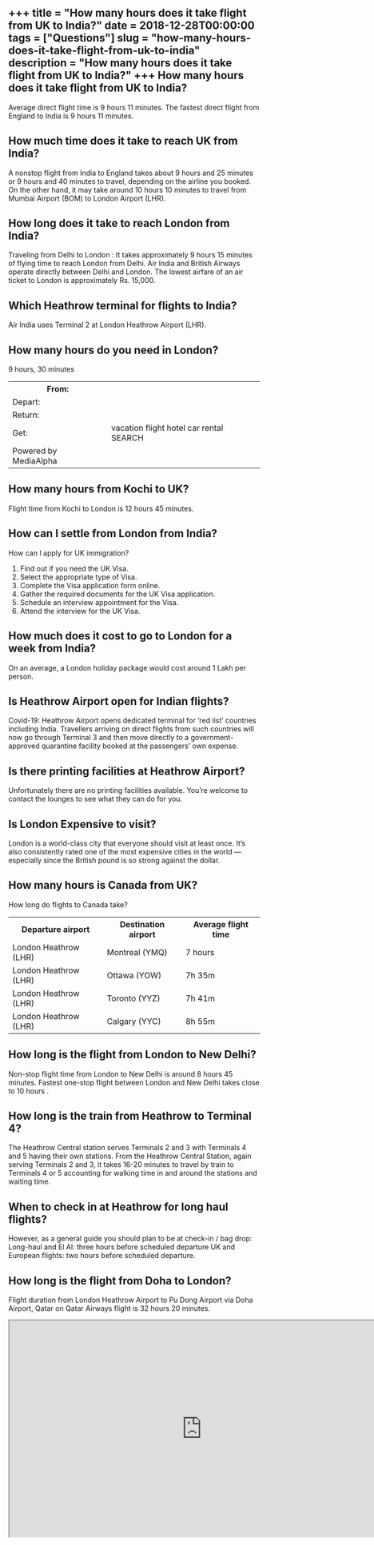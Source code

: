 +++
title = "How many hours does it take flight from UK to India?"
date = 2018-12-28T00:00:00
tags = ["Questions"]
slug = "how-many-hours-does-it-take-flight-from-uk-to-india"
description = "How many hours does it take flight from UK to India?"
+++
How many hours does it take flight from UK to India?
----------------------------------------------------

Average direct flight time is 9 hours 11 minutes. The fastest direct flight from England to India is 9 hours 11 minutes.

How much time does it take to reach UK from India?
--------------------------------------------------

A nonstop flight from India to England takes about 9 hours and 25 minutes or 9 hours and 40 minutes to travel, depending on the airline you booked. On the other hand, it may take around 10 hours 10 minutes to travel from Mumbai Airport (BOM) to London Airport (LHR).

How long does it take to reach London from India?
-------------------------------------------------

Traveling from Delhi to London : It takes approximately 9 hours 15 minutes of flying time to reach London from Delhi. Air India and British Airways operate directly between Delhi and London. The lowest airfare of an air ticket to London is approximately Rs. 15,000.

Which Heathrow terminal for flights to India?
---------------------------------------------

Air India uses Terminal 2 at London Heathrow Airport (LHR).

How many hours do you need in London?
-------------------------------------

9 hours, 30 minutes

<table><tr><th>From:</th><th></th></tr><tr><td>Depart:</td><td></td></tr><tr><td>Return:</td><td></td></tr><tr><td>Get:</td><td>vacation flight hotel car rental SEARCH</td></tr><tr><td>Powered by MediaAlpha</td></tr></table>

How many hours from Kochi to UK?
--------------------------------

Flight time from Kochi to London is 12 hours 45 minutes.

How can I settle from London from India?
----------------------------------------

How can I apply for UK immigration?

1. Find out if you need the UK Visa.
2. Select the appropriate type of Visa.
3. Complete the Visa application form online.
4. Gather the required documents for the UK Visa application.
5. Schedule an interview appointment for the Visa.
6. Attend the interview for the UK Visa.

How much does it cost to go to London for a week from India?
------------------------------------------------------------

On an average, a London holiday package would cost around 1 Lakh per person.

Is Heathrow Airport open for Indian flights?
--------------------------------------------

Covid-19: Heathrow Airport opens dedicated terminal for ‘red list’ countries including India. Travellers arriving on direct flights from such countries will now go through Terminal 3 and then move directly to a government-approved quarantine facility booked at the passengers’ own expense.

Is there printing facilities at Heathrow Airport?
-------------------------------------------------

Unfortunately there are no printing facilities available. You’re welcome to contact the lounges to see what they can do for you.

Is London Expensive to visit?
-----------------------------

London is a world-class city that everyone should visit at least once. It’s also consistently rated one of the most expensive cities in the world — especially since the British pound is so strong against the dollar.

How many hours is Canada from UK?
---------------------------------

How long do flights to Canada take?

<table><tr><th>Departure airport</th><th>Destination airport</th><th>Average flight time</th></tr><tr><td>London Heathrow (LHR)</td><td>Montreal (YMQ)</td><td>7 hours</td></tr><tr><td>London Heathrow (LHR)</td><td>Ottawa (YOW)</td><td>7h 35m</td></tr><tr><td>London Heathrow (LHR)</td><td>Toronto (YYZ)</td><td>7h 41m</td></tr><tr><td>London Heathrow (LHR)</td><td>Calgary (YYC)</td><td>8h 55m</td></tr></table>

How long is the flight from London to New Delhi?
------------------------------------------------

Non-stop flight time from London to New Delhi is around 8 hours 45 minutes. Fastest one-stop flight between London and New Delhi takes close to 10 hours .

How long is the train from Heathrow to Terminal 4?
--------------------------------------------------

The Heathrow Central station serves Terminals 2 and 3 with Terminals 4 and 5 having their own stations. From the Heathrow Central Station, again serving Terminals 2 and 3, it takes 16-20 minutes to travel by train to Terminals 4 or 5 accounting for walking time in and around the stations and waiting time.

When to check in at Heathrow for long haul flights?
---------------------------------------------------

However, as a general guide you should plan to be at check-in / bag drop: Long-haul and El Al: three hours before scheduled departure UK and European flights: two hours before scheduled departure.

How long is the flight from Doha to London?
-------------------------------------------

Flight duration from London Heathrow Airport to Pu Dong Airport via Doha Airport, Qatar on Qatar Airways flight is 32 hours 20 minutes.

<iframe allow="accelerometer; autoplay; clipboard-write; encrypted-media; gyroscope; picture-in-picture" allowfullscreen="" class="__youtube_prefs__  epyt-is-override  no-lazyload" data-no-lazy="1" data-origheight="433" data-origwidth="770" data-skipgform_ajax_framebjll="" height="433" id="_ytid_20511" loading="lazy" src="https://www.youtube.com/embed/jkVnxM8mEbI?enablejsapi=1&autoplay=0&cc_load_policy=0&cc_lang_pref=&iv_load_policy=1&loop=0&modestbranding=0&rel=1&fs=1&playsinline=0&autohide=2&theme=dark&color=red&controls=1&" title="YouTube player" width="770"></iframe>